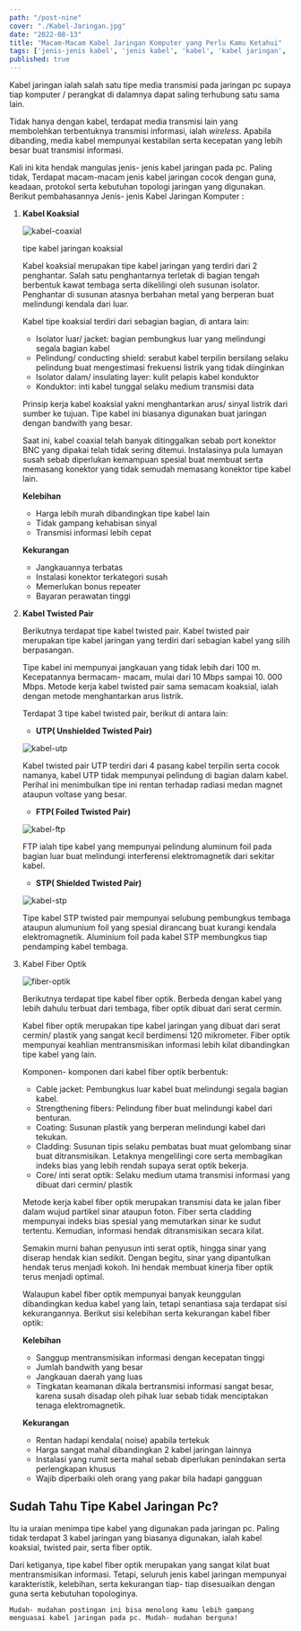 ```yaml
---
path: "/post-nine"
cover: "./Kabel-Jaringan.jpg"
date: "2022-08-13"
title: "Macam-Macam Kabel Jaringan Komputer yang Perlu Kamu Ketahui"
tags: ['jenis-jenis kabel', 'jenis kabel', 'kabel', 'kabel jaringan', 'tipe kabel jaringan']
published: true
---
```


Kabel jaringan ialah salah satu tipe media transmisi pada jaringan pc supaya tiap komputer / perangkat di dalamnya dapat saling terhubung satu sama lain.

Tidak hanya dengan kabel, terdapat media transmisi lain yang membolehkan terbentuknya transmisi informasi, ialah _wireless_. Apabila dibanding, media kabel mempunyai kestabilan serta kecepatan yang lebih besar buat transmisi informasi.

Kali ini kita hendak mangulas jenis- jenis kabel jaringan pada pc. Paling tidak, Terdapat macam-macam jenis kabel jaringan cocok dengan guna, keadaan, protokol serta kebutuhan topologi jaringan yang digunakan. Berikut pembahasannya Jenis- jenis Kabel Jaringan Komputer :

1. **Kabel Koaksial**
   
   ![kabel-coaxial](./kabel-coaxial.png)
   
   tipe kabel jaringan koaksial
   
   Kabel koaksial merupakan tipe kabel jaringan yang terdiri dari 2 penghantar. Salah satu penghantarnya terletak di bagian tengah berbentuk kawat tembaga serta dikelilingi oleh susunan isolator. Penghantar di susunan atasnya berbahan metal yang berperan buat melindungi kendala dari luar.
   
   Kabel tipe koaksial terdiri dari sebagian bagian, di antara lain:
   - Isolator luar/ jacket: bagian pembungkus luar yang melindungi segala bagian kabel
   - Pelindung/ conducting shield: serabut kabel terpilin bersilang selaku pelindung buat mengestimasi frekuensi listrik yang tidak diinginkan
   - Isolator dalam/ insulating layer: kulit pelapis kabel konduktor
   - Konduktor: inti kabel tunggal selaku medium transmisi data
  
   Prinsip kerja kabel koaksial yakni menghantarkan arus/ sinyal listrik dari sumber ke tujuan. Tipe kabel ini biasanya digunakan buat jaringan dengan bandwith yang besar.
   
   Saat ini, kabel coaxial telah banyak ditinggalkan sebab port konektor BNC yang dipakai telah tidak sering ditemui. Instalasinya pula lumayan susah sebab diperlukan kemampuan spesial buat membuat serta memasang konektor yang tidak semudah memasang konektor tipe kabel lain.
   
   **Kelebihan**
   - Harga lebih murah dibandingkan tipe kabel lain
   - Tidak gampang kehabisan sinyal
   - Transmisi informasi lebih cepat

   **Kekurangan**
   - Jangkauannya terbatas
   - Instalasi konektor terkategori susah
   - Memerlukan bonus repeater
   - Bayaran perawatan tinggi

2. **Kabel Twisted Pair**
   
   Berikutnya terdapat tipe kabel twisted pair. Kabel twisted pair merupakan tipe kabel jaringan yang terdiri dari sebagian kabel yang silih berpasangan.
   
   Tipe kabel ini mempunyai jangkauan yang tidak lebih dari 100 m. Kecepatannya bermacam- macam, mulai dari 10 Mbps sampai 10. 000 Mbps. Metode kerja kabel twisted pair sama semacam koaksial, ialah dengan metode menghantarkan arus listrik.
   
   Terdapat 3 tipe kabel twisted pair, berikut di antara lain:
   - **UTP( Unshielded Twisted Pair)**

   ![kabel-utp](./kabel-utp.jpeg)

    Kabel twisted pair UTP terdiri dari 4 pasang kabel terpilin serta cocok namanya, kabel UTP tidak mempunyai pelindung di bagian dalam kabel. Perihal ini menimbulkan tipe ini rentan terhadap radiasi medan magnet ataupun voltase yang besar.

   - **FTP( Foiled Twisted Pair)**

   ![kabel-ftp](./kabel-ftp.jpg)

    FTP ialah tipe kabel yang mempunyai pelindung aluminum foil pada bagian luar buat melindungi interferensi elektromagnetik dari sekitar kabel.

   - **STP( Shielded Twisted Pair)**

   ![kabel-stp](./kabel-stp.jpg)
   
    Tipe kabel STP twisted pair mempunyai selubung pembungkus tembaga ataupun alumunium foil yang spesial dirancang buat kurangi kendala elektromagnetik. Aluminium foil pada kabel STP membungkus tiap pendamping kabel tembaga.


1. Kabel Fiber Optik
   
   ![fiber-optik](./fiber-optik.jpg)
   
   Berikutnya terdapat tipe kabel fiber optik. Berbeda dengan kabel yang lebih dahulu terbuat dari tembaga, fiber optik dibuat dari serat cermin.
   
   Kabel fiber optik merupakan tipe kabel jaringan yang dibuat dari serat cermin/ plastik yang sangat kecil berdimensi 120 mikrometer. Fiber optik mempunyai keahlian mentransmisikan informasi lebih kilat dibandingkan tipe kabel yang lain.
   
   Komponen- komponen dari kabel fiber optik berbentuk:
   - Cable jacket: Pembungkus luar kabel buat melindungi segala bagian kabel.
   - Strengthening fibers: Pelindung fiber buat melindungi kabel dari benturan.
   - Coating: Susunan plastik yang berperan melindungi kabel dari tekukan.
   - Cladding: Susunan tipis selaku pembatas buat muat gelombang sinar buat ditransmisikan. Letaknya mengelilingi core serta membagikan indeks bias yang lebih rendah supaya serat optik bekerja.
   - Core/ inti serat optik: Selaku medium utama transmisi informasi yang dibuat dari cermin/ plastik
   
   Metode kerja kabel fiber optik merupakan transmisi data ke jalan fiber dalam wujud partikel sinar ataupun foton. Fiber serta cladding mempunyai indeks bias spesial yang memutarkan sinar ke sudut tertentu. Kemudian, informasi hendak ditransmisikan secara kilat.
   
   Semakin murni bahan penyusun inti serat optik, hingga sinar yang diserap hendak kian sedikit. Dengan begitu, sinar yang dipantulkan hendak terus menjadi kokoh. Ini hendak membuat kinerja fiber optik terus menjadi optimal.
   
   Walaupun kabel fiber optik mempunyai banyak keunggulan dibandingkan kedua kabel yang lain, tetapi senantiasa saja terdapat sisi kekurangannya. Berikut sisi kelebihan serta kekurangan kabel fiber optik:
   
   **Kelebihan**
   - Sanggup mentransmisikan informasi dengan kecepatan tinggi
   - Jumlah bandwith yang besar
   - Jangkauan daerah yang luas
   - Tingkatan keamanan dikala bertransmisi informasi sangat besar, karena susah disadap oleh pihak luar sebab tidak menciptakan tenaga elektromagnetik.
   
   **Kekurangan**
   - Rentan hadapi kendala( noise) apabila tertekuk
   - Harga sangat mahal dibandingkan 2 kabel jaringan lainnya
   - Instalasi yang rumit serta mahal sebab diperlukan penindakan serta perlengkapan khusus
   - Wajib diperbaiki oleh orang yang pakar bila hadapi gangguan

## Sudah Tahu Tipe Kabel Jaringan Pc?

Itu ia uraian menimpa tipe kabel yang digunakan pada jaringan pc. Paling tidak terdapat 3 kabel jaringan yang biasanya digunakan, ialah kabel koaksial, twisted pair, serta fiber optik.

Dari ketiganya, tipe kabel fiber optik merupakan yang sangat kilat buat mentransmisikan informasi. Tetapi, seluruh jenis kabel jaringan mempunyai karakteristik, kelebihan, serta kekurangan tiap- tiap disesuaikan dengan guna serta kebutuhan topologinya.

    Mudah- mudahan postingan ini bisa menolong kamu lebih gampang menguasai kabel jaringan pada pc. Mudah- mudahan berguna! 